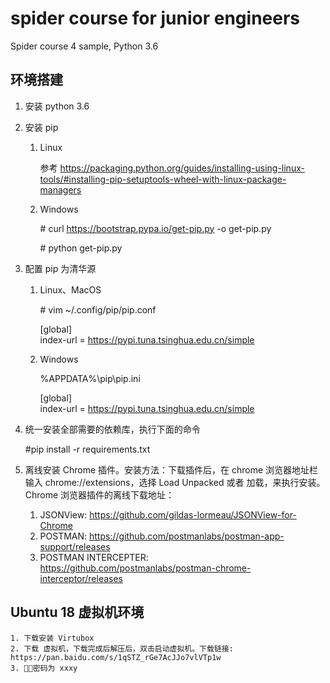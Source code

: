# spider course for junior engineers
Spider course 4 sample, Python 3.6

## 环境搭建
1. 安装 python 3.6 
2. 安装 pip
    1. Linux 
    
        参考 https://packaging.python.org/guides/installing-using-linux-tools/#installing-pip-setuptools-wheel-with-linux-package-managers

    2. Windows
        
        \# curl https://bootstrap.pypa.io/get-pip.py -o get-pip.py
        
        \# python get-pip.py
3. 配置 pip 为清华源
    1. Linux、MacOS

        \# vim ~/.config/pip/pip.conf
        
        [global]<br>
        index-url = https://pypi.tuna.tsinghua.edu.cn/simple 
    
    2. Windows

        %APPDATA%\pip\pip.ini

        [global]<br>
        index-url = https://pypi.tuna.tsinghua.edu.cn/simple 
4. 统一安装全部需要的依赖库，执行下面的命令

    \#pip install -r requirements.txt 

5. 离线安装 Chrome 插件。安装方法：下载插件后，在 chrome 浏览器地址栏输入 chrome://extensions，选择 Load Unpacked 或者 加载，来执行安装。Chrome 浏览器插件的离线下载地址：
   1. JSONView: https://github.com/gildas-lormeau/JSONView-for-Chrome
   2. POSTMAN: https://github.com/postmanlabs/postman-app-support/releases
   3. POSTMAN INTERCEPTER: https://github.com/postmanlabs/postman-chrome-interceptor/releases

## Ubuntu 18 虚拟机环境

    1. 下载安装 Virtubox 
    2. 下载 虚拟机，下载完成后解压后，双击启动虚拟机。下载链接: https://pan.baidu.com/s/1qSTZ_rGe7AcJJo7vlVTp1w
    3. 密码为 xxxy